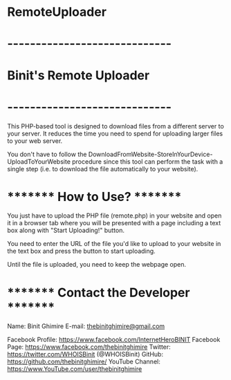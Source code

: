 # RemoteUploader
# -----------------------------
#    Binit's Remote Uploader 
# -----------------------------

This PHP-based tool is designed to download files from a different server to your server. It reduces the time you need to spend for uploading larger files to your web server.
	
You don't have to follow the DownloadFromWebsite-StoreInYourDevice-UploadToYourWebsite procedure since this tool can perform the task with a single step (i.e. to download the file automatically to your website).

# ******* How to Use? *******
You just have to upload the PHP file (remote.php) in your website and open it in a browser tab where you will be presented with a page including a text box along with "Start Uploading!" button.

You need to enter the URL of the file you'd like to upload to your website in the text box and press the button to start uploading.

Until the file is uploaded, you need to keep the webpage open.


# ******* Contact the Developer *******

Name: Binit Ghimire
E-mail: thebinitghimire@gmail.com

Facebook Profile: https://www.facebook.com/InternetHeroBINIT
Facebook Page: https://www.facebook.com/thebinitghimire
Twitter: https://twitter.com/WHOISBinit (@WHOISBinit)
GitHub: https://github.com/thebinitghimire/
YouTube Channel: https://www.YouTube.com/user/thebinitghimire
